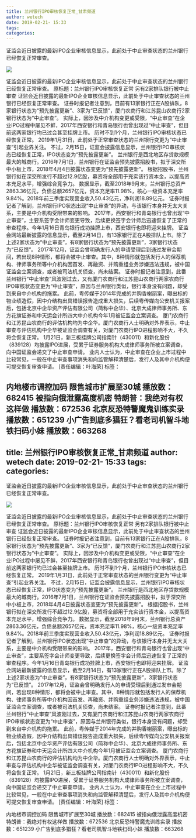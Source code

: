 ```yaml
---
title: 兰州银行IPO审核恢复正常_甘肃频道
author: wetech
date: 2019-02-21- 15:33
tags: 
categories: 
---
```

证监会近日披露的最新IPO企业审核信息显示，此前处于中止审查状态的兰州银行已经恢复正常审查。
<!-- more -->
                
<img align="center" border="0" src="http://p2.ifengimg.com/a/2016/0810/204c433878d5cf9size1_w16_h16.png" />
                
                
            
证监会近日披露的最新IPO企业审核信息显示，此前处于中止审查状态的兰州银行已经恢复正常审查。
原标题：兰州银行IPO审核恢复正常 另有2家排队银行被中止审查
证监会近日披露的最新IPO企业审核信息显示，此前处于中止审查状态的兰州银行已经恢复正常审查。
证券时报记者注意到，目前有13家银行正在A股排队，8家银行状态为“预先披露更新”、3家为“已反馈”，厦门农商行和江苏昆山农商行2家银行状态为“中止审查”。
实际上，因涉及中介机构变更或受限，“中止审查”在企业IPO过程中屡见不鲜，2017年西安银行和青岛银行也曾出现过“中止审查”，但目前这两家银行均已过会甚至挂牌上市。
历时不到1个月，兰州银行IPO审核状态已经恢复正常。
2019年1月31日，此前处于正常审查状态的兰州银行变更为“中止审查”引起业界关注。
不过，2月15日，证监会披露信息显示，兰州银行IPO审核状态已经恢复正常，IPO状态变为“预先披露更新”。
兰州银行是西北地区存贷款规模最大的城商行。2016年7月1日，兰州银行在证监会预先披露招股书，拟于深交所中小板上市，2018年4月4日披露状态变更为“预先披露更新”。
根据招股书，兰州银行拟在深交所发行不超过12.9亿股，募资将全部用于充实该行资本金，以提高资本充足水平，增强综合竞争力。
数据显示，截至2018年9月末，兰州银行总资产2863.36亿元，负债总额2657亿元，资本充足率11.98%，核心一级资本充足率9.84%。2018年前三季度实现营业收入50.43亿元，净利润18.89亿元。
证券时报记者了解到，兰州银行IPO状态出现“中止审查”的异动，与该银行本身并无太大关系，主要是中介机构受限带来的影响。
2017年，西安银行和青岛银行也曾出现“中止审查”，主要系签字会计师变更导致，后续更换签字会计师后迅速恢复了正常的审查程序。今年1月16日青岛银行成功挂牌上市，西安银行也即将迎来挂牌。
证监会网站最新披露的信息显示，截至2月14日，有13家银行正在A股排队上市。除了上述2家状态为“中止审查”，有8家银行状态为“预先披露更新”，3家银行状态为“已反馈”。
2017年12月，证监会曾明确发行人的申请受理后到通过发审会期间，若出现8种情形，都将会被中止审查。其中，8种情形就包括发行人的保荐机构、律师事务所等中介机构因首发、再融资、并购重组业务涉嫌违法违规，被中国证监会立案调查，或者被司法机关侦查，尚未结案。
证券时报记者注意到，此番兰州银行“中止审查”风波刚过去，又有厦门农商行和江苏昆山农商行两家农商行IPO审核状态变更为“中止审查”，原因与兰州银行类似，银行本身没有问题，却受到来自中介机构的拖累。
此前，粤传媒于2014年完成的并购香榭丽案，曝出标的物业绩造假，因中介结构出具错误报告造成重大损失，后续粤传媒向公安机关报案后，包括北京中企华资产评估有限公司（简称中企华）、北京大成律师事务所、东方花旗证券和中天运会计所四大中介机构今年1月被证监会立案调查。
厦门农商行和江苏昆山农商行的评估机构均为中企华。厦门农商行人士明确对外界表示，中止审查与评估机构中企华被证监会调查有关，对厦门农商行IPO进程影响不大，不久将会恢复正常。
1月21日，新三板挂牌公司指南针（430011）和新化股份（839128）均披露IPO进展，受累于证券服务机构大成律师事务所被立案调查，向中国证监会递交了中止审查申请。
业内人士认为，中止审查在企业上市过程中比较常见，一般在中止审查事项消失和向监管解释清楚后，发行人及其中介机构便可提交恢复审查申请。
[责任编辑：叶海荣]
标签：
 
             
内地楼市调控加码 限售城市扩展至30城
播放数：682415
被指向俄泄露高度机密 特朗普：我绝对有权这样做
播放数：672536
北京反恐特警魔鬼训练实录
播放数：651239
小广告到底多猖狂？看老司机智斗地铁扫码小妹
播放数：663268
---
title: 兰州银行IPO审核恢复正常_甘肃频道
author: wetech
date: 2019-02-21- 15:33
tags: 
categories: 
---
证监会近日披露的最新IPO企业审核信息显示，此前处于中止审查状态的兰州银行已经恢复正常审查。
<!-- more -->
                
<img align="center" border="0" src="http://p2.ifengimg.com/a/2016/0810/204c433878d5cf9size1_w16_h16.png" />
                
                
            
证监会近日披露的最新IPO企业审核信息显示，此前处于中止审查状态的兰州银行已经恢复正常审查。
原标题：兰州银行IPO审核恢复正常 另有2家排队银行被中止审查
证监会近日披露的最新IPO企业审核信息显示，此前处于中止审查状态的兰州银行已经恢复正常审查。
证券时报记者注意到，目前有13家银行正在A股排队，8家银行状态为“预先披露更新”、3家为“已反馈”，厦门农商行和江苏昆山农商行2家银行状态为“中止审查”。
实际上，因涉及中介机构变更或受限，“中止审查”在企业IPO过程中屡见不鲜，2017年西安银行和青岛银行也曾出现过“中止审查”，但目前这两家银行均已过会甚至挂牌上市。
历时不到1个月，兰州银行IPO审核状态已经恢复正常。
2019年1月31日，此前处于正常审查状态的兰州银行变更为“中止审查”引起业界关注。
不过，2月15日，证监会披露信息显示，兰州银行IPO审核状态已经恢复正常，IPO状态变为“预先披露更新”。
兰州银行是西北地区存贷款规模最大的城商行。2016年7月1日，兰州银行在证监会预先披露招股书，拟于深交所中小板上市，2018年4月4日披露状态变更为“预先披露更新”。
根据招股书，兰州银行拟在深交所发行不超过12.9亿股，募资将全部用于充实该行资本金，以提高资本充足水平，增强综合竞争力。
数据显示，截至2018年9月末，兰州银行总资产2863.36亿元，负债总额2657亿元，资本充足率11.98%，核心一级资本充足率9.84%。2018年前三季度实现营业收入50.43亿元，净利润18.89亿元。
证券时报记者了解到，兰州银行IPO状态出现“中止审查”的异动，与该银行本身并无太大关系，主要是中介机构受限带来的影响。
2017年，西安银行和青岛银行也曾出现“中止审查”，主要系签字会计师变更导致，后续更换签字会计师后迅速恢复了正常的审查程序。今年1月16日青岛银行成功挂牌上市，西安银行也即将迎来挂牌。
证监会网站最新披露的信息显示，截至2月14日，有13家银行正在A股排队上市。除了上述2家状态为“中止审查”，有8家银行状态为“预先披露更新”，3家银行状态为“已反馈”。
2017年12月，证监会曾明确发行人的申请受理后到通过发审会期间，若出现8种情形，都将会被中止审查。其中，8种情形就包括发行人的保荐机构、律师事务所等中介机构因首发、再融资、并购重组业务涉嫌违法违规，被中国证监会立案调查，或者被司法机关侦查，尚未结案。
证券时报记者注意到，此番兰州银行“中止审查”风波刚过去，又有厦门农商行和江苏昆山农商行两家农商行IPO审核状态变更为“中止审查”，原因与兰州银行类似，银行本身没有问题，却受到来自中介机构的拖累。
此前，粤传媒于2014年完成的并购香榭丽案，曝出标的物业绩造假，因中介结构出具错误报告造成重大损失，后续粤传媒向公安机关报案后，包括北京中企华资产评估有限公司（简称中企华）、北京大成律师事务所、东方花旗证券和中天运会计所四大中介机构今年1月被证监会立案调查。
厦门农商行和江苏昆山农商行的评估机构均为中企华。厦门农商行人士明确对外界表示，中止审查与评估机构中企华被证监会调查有关，对厦门农商行IPO进程影响不大，不久将会恢复正常。
1月21日，新三板挂牌公司指南针（430011）和新化股份（839128）均披露IPO进展，受累于证券服务机构大成律师事务所被立案调查，向中国证监会递交了中止审查申请。
业内人士认为，中止审查在企业上市过程中比较常见，一般在中止审查事项消失和向监管解释清楚后，发行人及其中介机构便可提交恢复审查申请。
[责任编辑：叶海荣]
标签：
 
             
内地楼市调控加码 限售城市扩展至30城
播放数：682415
被指向俄泄露高度机密 特朗普：我绝对有权这样做
播放数：672536
北京反恐特警魔鬼训练实录
播放数：651239
小广告到底多猖狂？看老司机智斗地铁扫码小妹
播放数：663268
